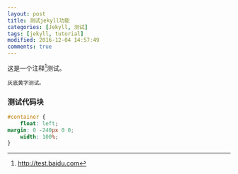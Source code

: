 ```yaml
---
layout: post
title: 测试jekyll功能 
categories: [Jekyll, 测试]
tags: [jekyll, tutorial]
modified: 2016-12-04 14:57:49
comments: true
---
```


这是一个注释[^1]测试。

<!--more-->
`灰底黄字测试。`

### 测试代码块
~~~css
#container {
    float: left;
margin: 0 -240px 0 0;
    width: 100%;
}
~~~




[^1]: <http://test.baidu.com>


